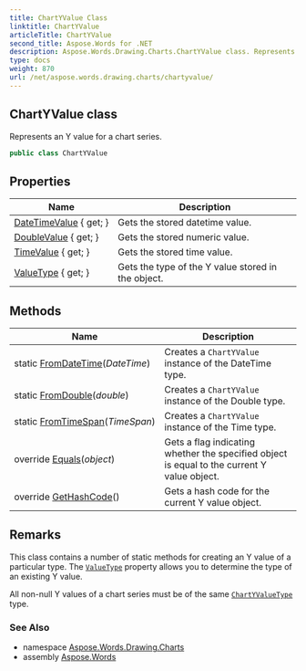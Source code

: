 ```yaml
---
title: ChartYValue Class
linktitle: ChartYValue
articleTitle: ChartYValue
second_title: Aspose.Words for .NET
description: Aspose.Words.Drawing.Charts.ChartYValue class. Represents an Y value for a chart series in C#.
type: docs
weight: 870
url: /net/aspose.words.drawing.charts/chartyvalue/
---
```

## ChartYValue class

Represents an Y value for a chart series.

```csharp
public class ChartYValue
```

## Properties

| Name | Description |
| --- | --- |
| [DateTimeValue](../../aspose.words.drawing.charts/chartyvalue/datetimevalue/) { get; } | Gets the stored datetime value. |
| [DoubleValue](../../aspose.words.drawing.charts/chartyvalue/doublevalue/) { get; } | Gets the stored numeric value. |
| [TimeValue](../../aspose.words.drawing.charts/chartyvalue/timevalue/) { get; } | Gets the stored time value. |
| [ValueType](../../aspose.words.drawing.charts/chartyvalue/valuetype/) { get; } | Gets the type of the Y value stored in the object. |

## Methods

| Name | Description |
| --- | --- |
| static [FromDateTime](../../aspose.words.drawing.charts/chartyvalue/fromdatetime/)(*DateTime*) | Creates a `ChartYValue` instance of the DateTime type. |
| static [FromDouble](../../aspose.words.drawing.charts/chartyvalue/fromdouble/)(*double*) | Creates a `ChartYValue` instance of the Double type. |
| static [FromTimeSpan](../../aspose.words.drawing.charts/chartyvalue/fromtimespan/)(*TimeSpan*) | Creates a `ChartYValue` instance of the Time type. |
| override [Equals](../../aspose.words.drawing.charts/chartyvalue/equals/)(*object*) | Gets a flag indicating whether the specified object is equal to the current Y value object. |
| override [GetHashCode](../../aspose.words.drawing.charts/chartyvalue/gethashcode/)() | Gets a hash code for the current Y value object. |

## Remarks

This class contains a number of static methods for creating an Y value of a particular type. The [`ValueType`](./valuetype/) property allows you to determine the type of an existing Y value.

All non-null Y values of a chart series must be of the same [`ChartYValueType`](../chartyvaluetype/) type.

### See Also

* namespace [Aspose.Words.Drawing.Charts](../../aspose.words.drawing.charts/)
* assembly [Aspose.Words](../../)
